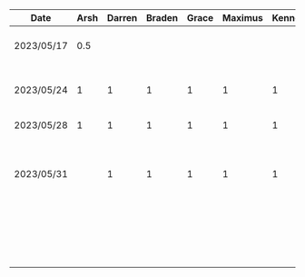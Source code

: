 | Date | Arsh | Darren | Braden | Grace | Maximus | Kenneth | Task |
|---|---|---|---|---|---|---|---|
| 2023/05/17  | 0.5  |   |   |   |   |   | <sub>Create Google Drive, GitHub repo, and D1 doc<sub> |
| 2023/05/24  |  1 | 1  | 1  |  1 |  1 |  1 |  <sub>First meeting, brainstorming and discussing features<sub> |
| 2023/05/28  |  1 | 1  | 1  |  1 |  1 |  1 |  <sub>Work on presentation<sub> |
| 2023/05/31  |   |  1 |  1  |  1 |  1 |  1 |  <sub>Discuss server details and how to communicate with Spotify API, start the project proposal<sub> |
|   |   |   |   |   |   |   |   |
|   |   |   |   |   |   |   |   |
|   |   |   |   |   |   |   |   |
|   |   |   |   |   |   |   |   |
|   |   |   |   |   |   |   |   |
|   |   |   |   |   |   |   |   |
|   |   |   |   |   |   |   |   |
|   |   |   |   |   |   |   |   |
|   |   |   |   |   |   |   |   |
|   |   |   |   |   |   |   |   |
|   |   |   |   |   |   |   |   |
|   |   |   |   |   |   |   |   |
|   |   |   |   |   |   |   |   |
|   |   |   |   |   |   |   |   |
|   |   |   |   |   |   |   |   |
|   |   |   |   |   |   |   |   |
